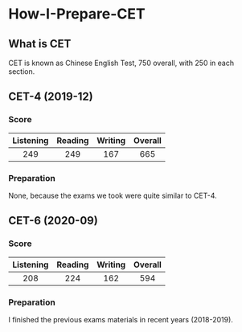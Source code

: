 # How-I-Prepare-CET
## What is CET
CET is known as Chinese English Test, 750 overall, with 250 in each section.
## CET-4 (2019-12)
### Score
|Listening|Reading|Writing|Overall|
|:-:|:-:|:-:|:-:|
|249|249|167|665|
### Preparation
None, because the exams we took were quite similar to CET-4.
## CET-6 (2020-09)
### Score
|Listening|Reading|Writing|Overall|
|:-:|:-:|:-:|:-:|
|208|224|162|594|
### Preparation
I finished the previous exams materials in recent years (2018-2019).
